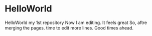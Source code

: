 # HelloWorld
HelloWorld my 1st repository
Now I am editing. It feels great
So, aftre merging the pages.
time to edit more lines.
Good times ahead.
